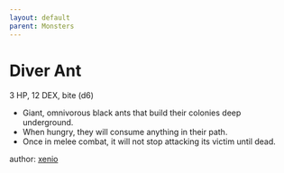 ```yaml
---
layout: default
parent: Monsters 
--- 
```

# Diver Ant
3 HP, 12 DEX, bite (d6)  
- Giant, omnivorous black ants that build their colonies deep underground.  
- When hungry, they will consume anything in their path.  
- Once in melee combat, it will not stop attacking its victim until dead.  

author: [xenio](https://xenioinabottle.blogspot.com) 
